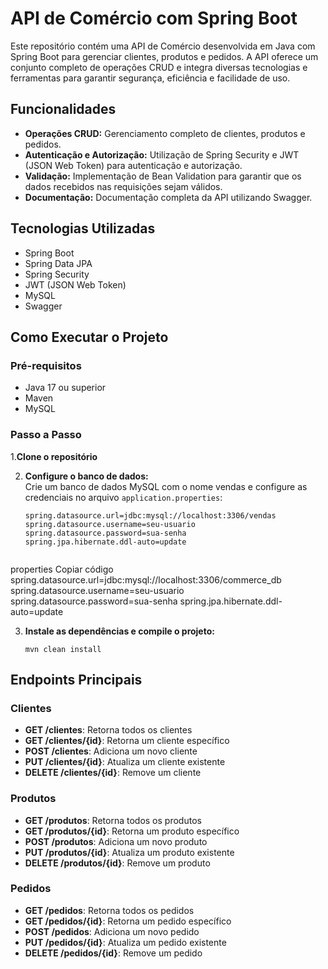 # API de Comércio com Spring Boot

Este repositório contém uma API de Comércio desenvolvida em Java com Spring Boot para gerenciar clientes, produtos e pedidos. A API oferece um conjunto completo de operações CRUD e integra diversas tecnologias e ferramentas para garantir segurança, eficiência e facilidade de uso.

## Funcionalidades

- **Operações CRUD:** Gerenciamento completo de clientes, produtos e pedidos.
- **Autenticação e Autorização:** Utilização de Spring Security e JWT (JSON Web Token) para autenticação e autorização.
- **Validação:** Implementação de Bean Validation para garantir que os dados recebidos nas requisições sejam válidos.
- **Documentação:** Documentação completa da API utilizando Swagger.

## Tecnologias Utilizadas

- Spring Boot
- Spring Data JPA
- Spring Security
- JWT (JSON Web Token)
- MySQL
- Swagger

## Como Executar o Projeto

### Pré-requisitos

- Java 17 ou superior
- Maven
- MySQL

### Passo a Passo

1.**Clone o repositório**

2. **Configure o banco de dados:**  
   Crie um banco de dados MySQL com o nome vendas e configure as credenciais no arquivo `application.properties`:

   ```properties
   spring.datasource.url=jdbc:mysql://localhost:3306/vendas
   spring.datasource.username=seu-usuario
   spring.datasource.password=sua-senha
   spring.jpa.hibernate.ddl-auto=update


properties
Copiar código
spring.datasource.url=jdbc:mysql://localhost:3306/commerce_db
spring.datasource.username=seu-usuario
spring.datasource.password=sua-senha
spring.jpa.hibernate.ddl-auto=update

3. **Instale as dependências e compile o projeto:**
    ```properties
   mvn clean install

## Endpoints Principais

### Clientes

- **GET /clientes**: Retorna todos os clientes
- **GET /clientes/{id}**: Retorna um cliente específico
- **POST /clientes**: Adiciona um novo cliente
- **PUT /clientes/{id}**: Atualiza um cliente existente
- **DELETE /clientes/{id}**: Remove um cliente

### Produtos

- **GET /produtos**: Retorna todos os produtos
- **GET /produtos/{id}**: Retorna um produto específico
- **POST /produtos**: Adiciona um novo produto
- **PUT /produtos/{id}**: Atualiza um produto existente
- **DELETE /produtos/{id}**: Remove um produto

### Pedidos

- **GET /pedidos**: Retorna todos os pedidos
- **GET /pedidos/{id}**: Retorna um pedido específico
- **POST /pedidos**: Adiciona um novo pedido
- **PUT /pedidos/{id}**: Atualiza um pedido existente
- **DELETE /pedidos/{id}**: Remove um pedido
